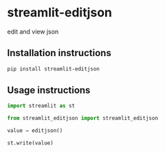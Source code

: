 # streamlit-editjson

edit and view json

## Installation instructions

```sh
pip install streamlit-editjson
```

## Usage instructions

```python
import streamlit as st

from streamlit_editjson import streamlit_editjson

value = editjson()

st.write(value)
```
